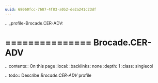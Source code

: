 ```yaml
---
uuid: 68060fcc-7687-4f83-a0b2-de2a241c23df
---
```

.. _profile-Brocade.CER-ADV:

===============
Brocade.CER-ADV
===============

.. contents:: On this page
    :local:
    :backlinks: none
    :depth: 1
    :class: singlecol

.. todo::
    Describe *Brocade.CER-ADV* profile

